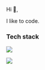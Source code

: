 Hi 👋,

I like to code.

### Tech stack
[![](https://img.shields.io/badge/ayy-lmao-red)](https://www.youtube.com/watch?v=seFHSuL0nsw)

<!--
**alordash/alordash** is a ✨ _special_ ✨ repository because its `README.md` (this file) appears on your GitHub profile.

Here are some ideas to get you started:

- 🔭 I’m currently working on ...
- 🌱 I’m currently learning ...
- 👯 I’m looking to collaborate on ...
- 🤔 I’m looking for help with ...
- 💬 Ask me about ...
- 📫 How to reach me: ...
- 😄 Pronouns: ...
- ⚡ Fun fact: ...
-->
[![](https://hit.yhype.me/github/profile?user_id=54469554)](https://youtu.be/oHg5SJYRHA0)

